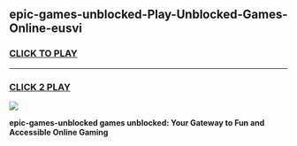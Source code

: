 
## epic-games-unblocked-Play-Unblocked-Games-Online-eusvi
<h3>
<a href="https://premium76.site?title=epic-games-unblocked&ref=24A">CLICK TO PLAY</a></h3>
<hr>

<h3>
<a href="https://premium76.site?title=epic-games-unblocked&ref=24A">CLICK 2 PLAY</a>
  
</h3>

<a href="https://premium76.site?title=epic-games-unblocked&ref=24A"><img src="https://clearcache.store/games.png"></a>


**epic-games-unblocked games unblocked: Your Gateway to Fun and Accessible Online Gaming**

